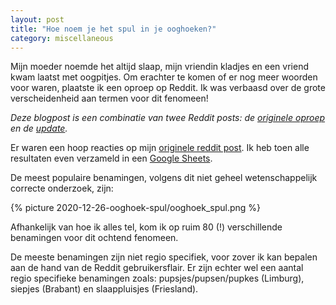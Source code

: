 ```yaml
---
layout: post
title: "Hoe noem je het spul in je ooghoeken?"
category: miscellaneous
---
```


Mijn moeder noemde het altijd slaap, mijn vriendin kladjes en een vriend kwam laatst met oogpitjes. Om erachter te komen of er nog meer woorden voor waren, plaatste ik een oproep op Reddit. Ik was verbaasd over de grote verscheidenheid aan termen voor dit fenomeen!

*Deze blogpost is een combinatie van twee Reddit posts: de [originele oproep](https://www.reddit.com/r/thenetherlands/comments/b04ee4/hoe_noemen_jullie_de_harde_korrels_die_je_s/) en de [update](https://www.reddit.com/r/thenetherlands/comments/b5mga4/update_hoe_noemen_jullie_dat_spul_in_je_ooghoeken/).*

Er waren een hoop reacties op mijn [originele reddit post](https://www.reddit.com/r/thenetherlands/comments/b04ee4/hoe_noemen_jullie_de_harde_korrels_die_je_s/). Ik heb toen alle resultaten even verzameld in een [Google Sheets](https://docs.google.com/spreadsheets/d/1jIeXigNdPL_LzTziZfvS934nlAiOvlrX5AYDBrJujZg/edit?usp=sharing). 

De meest populaire benamingen, volgens dit niet geheel wetenschappelijk correcte onderzoek, zijn:

{% picture 2020-12-26-ooghoek-spul/ooghoek_spul.png %}

Afhankelijk van hoe ik alles tel, kom ik op ruim 80 (!) verschillende benamingen voor dit ochtend fenomeen.

De meeste benamingen zijn niet regio specifiek, voor zover ik kan bepalen aan de hand van de Reddit gebruikersflair. Er zijn echter wel een aantal regio specifieke benamingen zoals: pupsjes/pupsen/pupkes (Limburg), siepjes (Brabant) en slaappluisjes (Friesland).

